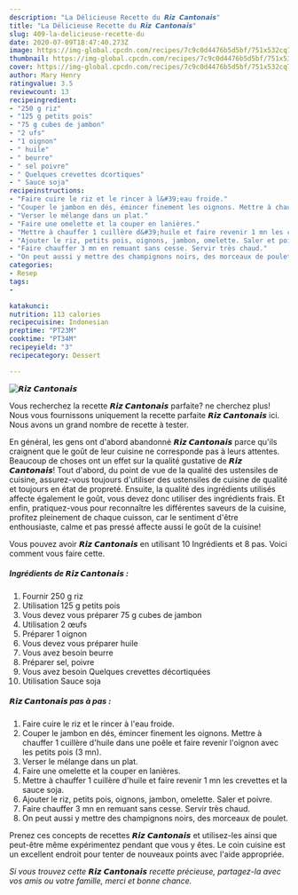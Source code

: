 ```yaml
---
description: "La Délicieuse Recette du 𝙍𝙞𝙯 𝘾𝙖𝙣𝙩𝙤𝙣𝙖𝙞𝙨"
title: "La Délicieuse Recette du 𝙍𝙞𝙯 𝘾𝙖𝙣𝙩𝙤𝙣𝙖𝙞𝙨"
slug: 409-la-delicieuse-recette-du
date: 2020-07-09T18:47:40.273Z
image: https://img-global.cpcdn.com/recipes/7c9c0d4476b5d5bf/751x532cq70/𝙍𝙞𝙯-𝘾𝙖𝙣𝙩𝙤𝙣𝙖𝙞𝙨-photo-principale-de-la-recette.jpg
thumbnail: https://img-global.cpcdn.com/recipes/7c9c0d4476b5d5bf/751x532cq70/𝙍𝙞𝙯-𝘾𝙖𝙣𝙩𝙤𝙣𝙖𝙞𝙨-photo-principale-de-la-recette.jpg
cover: https://img-global.cpcdn.com/recipes/7c9c0d4476b5d5bf/751x532cq70/𝙍𝙞𝙯-𝘾𝙖𝙣𝙩𝙤𝙣𝙖𝙞𝙨-photo-principale-de-la-recette.jpg
author: Mary Henry
ratingvalue: 3.5
reviewcount: 13
recipeingredient:
- "250 g riz"
- "125 g petits pois"
- "75 g cubes de jambon"
- "2 ufs"
- "1 oignon"
- " huile"
- " beurre"
- " sel poivre"
- " Quelques crevettes dcortiques"
- " Sauce soja"
recipeinstructions:
- "Faire cuire le riz et le rincer à l&#39;eau froide."
- "Couper le jambon en dés, émincer finement les oignons. Mettre à chauffer 1 cuillère d&#39;huile dans une poêle et faire revenir l&#39;oignon avec les petits pois (3 mn)."
- "Verser le mélange dans un plat."
- "Faire une omelette et la couper en lanières."
- "Mettre à chauffer 1 cuillère d&#39;huile et faire revenir 1 mn les crevettes et la sauce soja."
- "Ajouter le riz, petits pois, oignons, jambon, omelette. Saler et poivre."
- "Faire chauffer 3 mn en remuant sans cesse. Servir très chaud."
- "On peut aussi y mettre des champignons noirs, des morceaux de poulet."
categories:
- Resep
tags:
- 

katakunci:  
nutrition: 113 calories
recipecuisine: Indonesian
preptime: "PT23M"
cooktime: "PT34M"
recipeyield: "3"
recipecategory: Dessert

---
```



![𝙍𝙞𝙯 𝘾𝙖𝙣𝙩𝙤𝙣𝙖𝙞𝙨](https://img-global.cpcdn.com/recipes/7c9c0d4476b5d5bf/751x532cq70/𝙍𝙞𝙯-𝘾𝙖𝙣𝙩𝙤𝙣𝙖𝙞𝙨-photo-principale-de-la-recette.jpg)

Vous recherchez la recette 𝙍𝙞𝙯 𝘾𝙖𝙣𝙩𝙤𝙣𝙖𝙞𝙨 parfaite? ne cherchez plus! Nous vous fournissons uniquement la recette parfaite 𝙍𝙞𝙯 𝘾𝙖𝙣𝙩𝙤𝙣𝙖𝙞𝙨 ici. Nous avons un grand nombre de recette à tester.

En général, les gens ont d'abord abandonné 𝙍𝙞𝙯 𝘾𝙖𝙣𝙩𝙤𝙣𝙖𝙞𝙨 parce qu'ils craignent que le goût de leur cuisine ne corresponde pas à leurs attentes. Beaucoup de choses ont un effet sur la qualité gustative de 𝙍𝙞𝙯 𝘾𝙖𝙣𝙩𝙤𝙣𝙖𝙞𝙨! Tout d'abord, du point de vue de la qualité des ustensiles de cuisine, assurez-vous toujours d'utiliser des ustensiles de cuisine de qualité et toujours en état de propreté. Ensuite, la qualité des ingrédients utilisés affecte également le goût, vous devez donc utiliser des ingrédients frais. Et enfin, pratiquez-vous pour reconnaître les différentes saveurs de la cuisine, profitez pleinement de chaque cuisson, car le sentiment d'être enthousiaste, calme et pas pressé affecte aussi le goût de la cuisine!

<!--inarticleads1-->

Vous pouvez avoir 𝙍𝙞𝙯 𝘾𝙖𝙣𝙩𝙤𝙣𝙖𝙞𝙨 en utilisant 10 Ingrédients et 8 pas. Voici comment vous faire cette.

##### Ingrédients de 𝙍𝙞𝙯 𝘾𝙖𝙣𝙩𝙤𝙣𝙖𝙞𝙨 :

1. Fournir 250 g riz
1. Utilisation 125 g petits pois
1. Vous devez vous préparer 75 g cubes de jambon
1. Utilisation 2 œufs
1. Préparer 1 oignon
1. Vous devez vous préparer  huile
1. Vous avez besoin  beurre
1. Préparer  sel, poivre
1. Vous avez besoin  Quelques crevettes décortiquées
1. Utilisation  Sauce soja




<!--inarticleads2-->

##### 𝙍𝙞𝙯 𝘾𝙖𝙣𝙩𝙤𝙣𝙖𝙞𝙨 pas à pas :

1. Faire cuire le riz et le rincer à l&#39;eau froide.
1. Couper le jambon en dés, émincer finement les oignons. Mettre à chauffer 1 cuillère d&#39;huile dans une poêle et faire revenir l&#39;oignon avec les petits pois (3 mn).
1. Verser le mélange dans un plat.
1. Faire une omelette et la couper en lanières.
1. Mettre à chauffer 1 cuillère d&#39;huile et faire revenir 1 mn les crevettes et la sauce soja.
1. Ajouter le riz, petits pois, oignons, jambon, omelette. Saler et poivre.
1. Faire chauffer 3 mn en remuant sans cesse. Servir très chaud.
1. On peut aussi y mettre des champignons noirs, des morceaux de poulet.




<!--inarticleads1-->

<p>
Prenez ces concepts de recettes 𝙍𝙞𝙯 𝘾𝙖𝙣𝙩𝙤𝙣𝙖𝙞𝙨 et utilisez-les ainsi que peut-être même expérimentez pendant que vous y êtes. Le coin cuisine est un excellent endroit pour tenter de nouveaux points avec l'aide appropriée.
</p>

<p>
<i>Si vous trouvez cette 𝙍𝙞𝙯 𝘾𝙖𝙣𝙩𝙤𝙣𝙖𝙞𝙨 recette précieuse, partagez-la avec vos amis ou votre famille, merci et bonne chance.</i>
</p>
